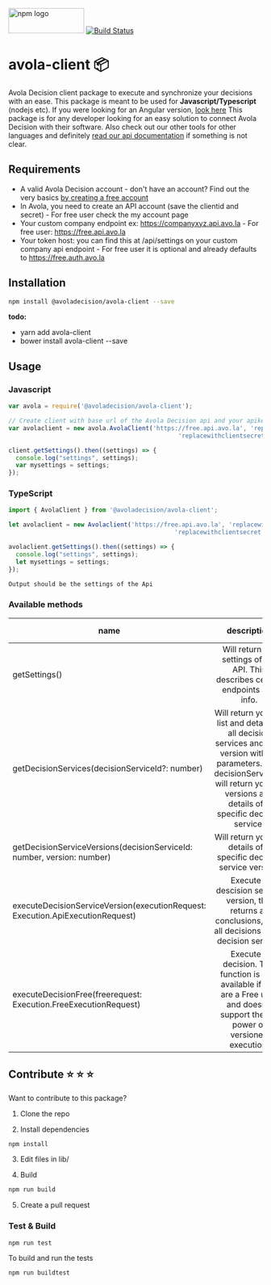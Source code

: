 <img src="https://upload.wikimedia.org/wikipedia/commons/thumb/d/db/Npm-logo.svg/2000px-Npm-logo.svg.png" alt="npm logo" width="150" height="50" /> [![Build Status](https://travis-ci.org/Avola/avola-client-npm.svg?branch=master)](https://travis-ci.org/Avola/avola-client-npm)

# avola-client :package: 
Avola Decision client package to execute and synchronize your decisions with an ease. This package is meant to be used for **Javascript/Typescript** (nodejs etc). If you were looking for an Angular version, [look here]() This package is for any developer looking for an easy solution to connect Avola Decision with their software. Also check out our other tools for other languages and definitely [read our api documentation](https://docs.avo.la) if something is not clear.

## Requirements
* A valid Avola Decision account - don't have an account? Find out the very basics [by creating a free account](https://free.avo.la)
* In Avola, you need to create an API account (save the clientid and secret) - For free user check the my account page
* Your custom company endpoint ex: https://companyxyz.api.avo.la - For free user: https://free.api.avo.la
* Your token host: you can find this at /api/settings on your custom company api endpoint - For free user it is optional and already defaults to https://free.auth.avo.la

## Installation 
```sh
npm install @avoladecision/avola-client --save
```
**todo:**
* yarn add avola-client
* bower install avola-client --save
## Usage
### Javascript
```javascript
var avola = require('@avoladecision/avola-client');

// Create client with base url of the Avola Decision api and your apikey
var avolaclient = new avola.AvolaClient('https://free.api.avo.la', 'replacewithclientid', 
                                               'replacewithclientsecret', 'optionaltokenhost');

client.getSettings().then((settings) => {
  console.log("settings", settings);
  var mysettings = settings;
});
```

### TypeScript
```typescript
import { AvolaClient } from '@avoladecision/avola-client';

let avolaclient = new Avolaclient('https://free.api.avo.la', 'replacewithclientid',
                                              'replacewithclientsecret', 'optionaltokenhost');

avolaclient.getSettings().then((settings) => {
  console.log("settings", settings);
  let mysettings = settings;
});
```

```sh
Output should be the settings of the Api
```
### Available methods

| name          | description   | In Free?  |
| ------------- |:-------------:| ---------:|
| getSettings()      | Will return the settings of the API. This describes certain endpoints and info. |  :white_check_mark:    |
| getDecisionServices(decisionServiceId?: number)      | Will return you the list and details of all decision services and their version without parameters. With decisionServiceId: will return you the versions and details of a specific decision service.      |        |
| getDecisionServiceVersions(decisionServiceId: number, version: number) | Will return you the details of a specific decision service version.      |        |
| executeDecisionServiceVersion(executionRequest: Execution.ApiExecutionRequest)      | Execute a descision service version, this returns all conclusions, from all decisions in the decision service. |      |
| executeDecisionFree(freerequest: Execution.FreeExecutionRequest)      | Execute a decision. This function is only available if you are a Free user and doesn't support the full power of versioned execution. |  :white_check_mark:    |

## Contribute :star: :star: :star:
Want to contribute to this package?
1) Clone the repo

2) Install dependencies
```sh
npm install
```
3) Edit files in lib/

4) Build
```sh
npm run build
```
5) Create a pull request

### Test & Build
```sh
npm run test
```

To build and run the tests
```sh
npm run buildtest
```